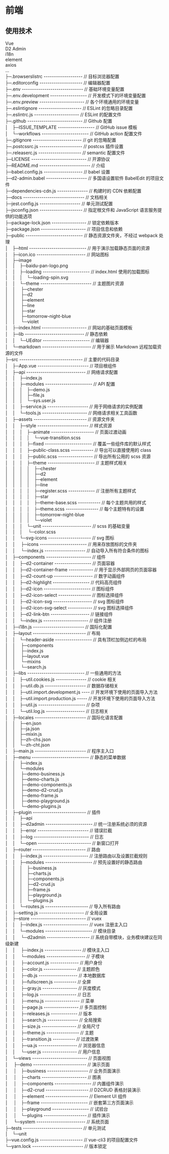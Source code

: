 # 前端
## 使用技术
Vue  
D2 Admin  
i18n  
element  
axios  
...   
├─.browserslistrc ------------------- // 目标浏览器配置  
├─.editorconfig --------------------- // 编辑器配置    
├─.env ------------------------------ // 基础环境变量配置  
├─.env.development ------------------ // 开发模式下的环境变量配置    
├─.env.preview ---------------------- // 各个环境通用的环境变量    
├─.eslintignore --------------------- // ESLint 的忽略目录配置    
├─.eslintrc.js ---------------------- // ESLint 的配置文件    
├─.github --------------------------- // Github 配置    
│ ├─ISSUE_TEMPLATE ------------------ // GitHub issue 模板    
│ └─workflows ----------------------- // GitHub action 配置文件    
├─.gitignore ------------------------ // git 的忽略配置    
├─.postcssrc.js --------------------- // postcss 插件设置        
├─.releaserc.js --------------------- // semantic 配置文件    
├─LICENSE --------------------------- // 开源协议    
├─README.md ------------------------- // 介绍    
├─babel.config.js ------------------- // babel 设置    
├─d2-admin.babel -------------------- // 多国语设置软件 BabelEdit 的项目文件    
├─dependencies-cdn.js --------------- // 构建时的 CDN 依赖配置    
├─docs ------------------------------ // 文档相关    
├─jest.config.js -------------------- // 单元测试配置        
├─jsconfig.json --------------------- // 指定根文件和 JavaScript 语言服务提供的功能选项    
├─package-lock.json ----------------- // 锁定依赖版本    
├─package.json ---------------------- // 项目信息和依赖    
├─public ---------------------------- // 静态资源文件夹，不经过 webpack 处理    
│ ├─html ---------------------------- // 用于演示加载静态页面的资源    
│ ├─icon.ico ------------------------ // 网站图标    
│ ├─image     
│ │ ├─baidu-pan-logo.png     
│ │ ├─loading ----------------------- // index.html 使用的加载图标    
│ │ │ └─loading-spin.svg     
│ │ └─theme ------------------------- // 主题图片资源    
│ │   ├─chester     
│ │   ├─d2     
│ │   ├─element     
│ │   ├─line     
│ │   ├─star     
│ │   ├─tomorrow-night-blue     
│ │   └─violet     
│ ├─index.html ---------------------- // 网站的基础页面模板    
│ ├─lib ----------------------------- // 静态依赖    
│ │ └─UEditor ----------------------- // 编辑器    
│ └─markdown ------------------------ // 用于展示 Markdown 远程加载资源的文件    
├─src ------------------------------- // 主要的代码目录    
│ ├─App.vue ------------------------- // 项目根组件    
│ ├─api ----------------------------- // 网络请求配置    
│ │ ├─index.js     
│ │ ├─modules ----------------------- // API 配置    
│ │ │ ├─demo.js     
│ │ │ ├─file.js     
│ │ │ └─sys.user.js     
│ │ ├─service.js -------------------- // 用于网络请求的实例配置    
│ │ └─tools.js ---------------------- // 网络请求相关工具函数    
│ ├─assets -------------------------- // 资源文件夹    
│ │ ├─style ------------------------- // 样式资源    
│ │ │ ├─animate --------------------- // 页面过渡动画    
│ │ │ │ └─vue-transition.scss     
│ │ │ ├─fixed ----------------------- // 覆盖一些组件库的默认样式    
│ │ │ ├─public-class.scss ----------- // 导出可以直接使用的 class    
│ │ │ ├─public.scss ----------------- // 导出所有公用的 scss 资源    
│ │ │ ├─theme ----------------------- // 主题样式相关    
│ │ │ │ ├─chester     
│ │ │ │ ├─d2     
│ │ │ │ ├─element         
│ │ │ │ ├─line     
│ │ │ │ ├─register.scss ------------- // 注册所有主题样式    
│ │ │ │ ├─star     
│ │ │ │ ├─theme-base.scss ----------- // 每个主题共用的样式    
│ │ │ │ ├─theme.scss ---------------- // 每个主题特有的设置    
│ │ │ │ ├─tomorrow-night-blue     
│ │ │ │ └─violet     
│ │ │ └─unit ------------------------ // scss 的基础变量    
│ │ │   └─color.scss     
│ │ └─svg-icons --------------------- // svg 图标    
│ │   ├─icons ----------------------- // 用来存放图标的文件夹    
│ │   └─index.js -------------------- // 自动导入所有符合条件的图标    
│ ├─components ---------------------- // 组件    
│ │ ├─d2-container ------------------ // 页面容器    
│ │ ├─d2-container-frame ------------ // 用于显示外部网页的页面容器    
│ │ ├─d2-count-up ------------------- // 数字动画组件    
│ │ ├─d2-highlight ------------------ // 代码高亮组件    
│ │ ├─d2-icon ----------------------- // 图标组件    
│ │ ├─d2-icon-select ---------------- // 图标选择组件    
│ │ ├─d2-icon-svg ------------------- // svg 图标组件    
│ │ ├─d2-icon-svg-select ------------ // svg 图标选择组件    
│ │ ├─d2-link-btn ------------------- // 链接组件      
│ │ └─index.js ---------------------- // 组件注册    
│ ├─i18n.js ------------------------- // 国际化配置    
│ ├─layout -------------------------- // 布局    
│ │ └─header-aside ------------------ // 具有顶栏加侧边栏的布局    
│ │   ├─components     
│ │   ├─index.js     
│ │   ├─layout.vue     
│ │   └─mixins     
│ │     └─search.js         
│ ├─libs ---------------------------- // 一些通用的方法    
│ │ ├─util.cookies.js --------------- // cookie 相关        
│ │ ├─util.db.js -------------------- // 数据存储相关    
│ │ ├─util.import.development.js ---- // 开发环境下使用的页面导入方法    
│ │ ├─util.import.production.js ----- // 开发环境下使用的页面导入方法    
│ │ ├─util.js ----------------------- // 杂项    
│ │ └─util.log.js ------------------- // 日志相关    
│ ├─locales ------------------------- // 国际化语言配置    
│ │ ├─en.json     
│ │ ├─ja.json     
│ │ ├─mixin.js     
│ │ ├─zh-chs.json     
│ │ └─zh-cht.json     
│ ├─main.js ------------------------- // 程序主入口    
│ ├─menu ---------------------------- // 静态的菜单数据    
│ │ ├─index.js     
│ │ └─modules     
│ │   ├─demo-business.js         
│ │   ├─demo-charts.js     
│ │   ├─demo-components.js     
│ │   ├─demo-d2-crud.js     
│ │   ├─demo-frame.js     
│ │   ├─demo-playground.js     
│ │   └─demo-plugins.js     
│ ├─plugin -------------------------- // 插件    
│ │ ├─api     
│ │ ├─d2admin ----------------------- // 统一注册系统必须的资源    
│ │ ├─error ------------------------- // 错误拦截    
│ │ ├─log --------------------------- // 日志    
│ │ └─open -------------------------- // 新窗口打开    
│ ├─router -------------------------- // 路由    
│ │ ├─index.js ---------------------- // 注册路由以及设置拦截规则    
│ │ ├─modules ----------------------- // 预先设置好的静态路由    
│ │ │ ├─business.js     
│ │ │ ├─charts.js     
│ │ │ ├─components.js     
│ │ │ ├─d2-crud.js     
│ │ │ ├─frame.js     
│ │ │ ├─playground.js     
│ │ │ └─plugins.js         
│ │ └─routes.js --------------------- // 导入所有路由    
│ ├─setting.js ---------------------- // 全局设置    
│ ├─store --------------------------- // vuex    
│ │ ├─index.js ---------------------- // vuex 注册主入口    
│ │ └─modules ----------------------- // 模块目录    
│ │   └─d2admin --------------------- // 系统自带模块，业务模块建议在同级新建    
│ │     ├─index.js ------------------ // 模块主入口    
│ │     └─modules ------------------- // 子模块    
│ │       ├─account.js -------------- // 用户身份    
│ │       ├─color.js ---------------- // 主题颜色    
│ │       ├─db.js ------------------- // 本地数据库    
│ │       ├─fullscreen.js ----------- // 全屏    
│ │       ├─gray.js ----------------- // 灰度模式    
│ │       ├─log.js ------------------ // 日志    
│ │       ├─menu.js ----------------- // 菜单    
│ │       ├─page.js ----------------- // 多页面控制    
│ │       ├─releases.js ------------- // 版本    
│ │       ├─search.js --------------- // 全局搜索    
│ │       ├─size.js ----------------- // 全局尺寸    
│ │       ├─theme.js ---------------- // 主题    
│ │       ├─transition.js ----------- // 过渡效果    
│ │       ├─ua.js ------------------- // 浏览器信息    
│ │       └─user.js ----------------- // 用户信息    
│ └─views --------------------------- // 页面视图    
│   ├─demo -------------------------- // 演示页面    
│   │ ├─business -------------------- // 业务页面演示    
│   │ ├─charts ---------------------- // 图表    
│   │ ├─components ------------------ // 内置组件演示    
│   │ ├─d2-crud --------------------- // D2CRUD 表格封装演示    
│   │ ├─element --------------------- // Element UI 组件    
│   │ ├─frame ----------------------- // 嵌套第三方页面演示    
│   │ ├─playground ------------------ // 试验台    
│   │ └─plugins --------------------- // 插件演示    
│   └─system ------------------------ // 系统页面    
├─tests ----------------------------- // 单元测试    
│ └─unit     
├─vue.config.js --------------------- // vue-cli3 的项目配置文件    
└─yarn.lock ------------------------- // 版本锁定    

